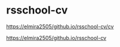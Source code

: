 #  rsschool-cv
[https://elmira2505/github.io/rsschool-cv/cv](https://elmira2505.github.io/rsschool-cv/cv)

[https://elmira2505/github.io/rsschool-cv](https://elmira2505.github.io/rsschool-cv)
